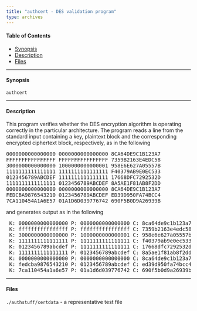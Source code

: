 ```yaml
---
title: "authcert - DES validation program"
type: archives
---
```


#### Table of Contents

*  [Synopsis](/archives/3-5.93e/authcert/#synopsis)
*  [Description](/archives/3-5.93e/authcert/#description)
*  [Files](/archives/3-5.93e/authcert/#files)

* * *

#### Synopsis

<code>authcert</code>

* * *

#### Description

This program verifies whether the DES encryption algorithm is operating correctly in the particular architecture. The program reads a line from the standard input containing a key, plaintext block and the corresponding encrypted ciphertext block, respectively, as in the following

<pre>0000000000000000 0000000000000000 8CA64DE9C1B123A7
FFFFFFFFFFFFFFFF FFFFFFFFFFFFFFFF 7359B2163E4EDC58
3000000000000000 1000000000000001 958E6E627A05557B
1111111111111111 1111111111111111 F40379AB9E0EC533
0123456789ABCDEF 1111111111111111 17668DFC7292532D
1111111111111111 0123456789ABCDEF 8A5AE1F81AB8F2DD
0000000000000000 0000000000000000 8CA64DE9C1B123A7
FEDCBA9876543210 0123456789ABCDEF ED39D950FA74BCC4
7CA110454A1A6E57 01A1D6D039776742 690F5B0D9A26939B
</pre>

and generates output as in the following

<pre> K: 0000000000000000 P: 0000000000000000 C: 8ca64de9c1b123a7 OK
 K: ffffffffffffffff P: ffffffffffffffff C: 7359b2163e4edc58 OK
 K: 3000000000000000 P: 1000000000000001 C: 958e6e627a05557b OK
 K: 1111111111111111 P: 1111111111111111 C: f40379ab9e0ec533 OK
 K: 0123456789abcdef P: 1111111111111111 C: 17668dfc7292532d OK
 K: 1111111111111111 P: 0123456789abcdef C: 8a5ae1f81ab8f2dd OK
 K: 0000000000000000 P: 0000000000000000 C: 8ca64de9c1b123a7 OK
 K: fedcba9876543210 P: 0123456789abcdef C: ed39d950fa74bcc4 OK
 K: 7ca110454a1a6e57 P: 01a1d6d039776742 C: 690f5b0d9a26939b OK
</pre>

* * *

#### Files

<code>./authstuff/certdata</code> - a representative test file